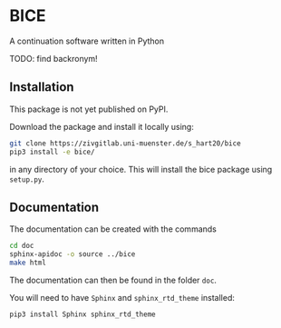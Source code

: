 # BICE

A continuation software written in Python

TODO: find backronym!

## Installation

This package is not yet published on PyPI.

Download the package and install it locally using:

```bash
git clone https://zivgitlab.uni-muenster.de/s_hart20/bice
pip3 install -e bice/
```

in any directory of your choice. This will install the bice package using `setup.py`.

## Documentation

The documentation can be created with the commands

```bash
cd doc
sphinx-apidoc -o source ../bice
make html
```

The documentation can then be found in the folder `doc`.

You will need to have `Sphinx` and `sphinx_rtd_theme` installed:

```bash
pip3 install Sphinx sphinx_rtd_theme
```
